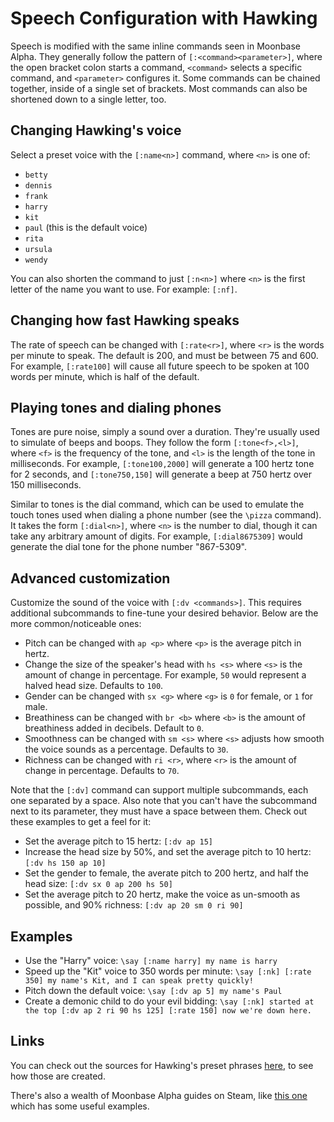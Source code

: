 # Speech Configuration with Hawking

Speech is modified with the same inline commands seen in Moonbase Alpha. They generally follow the pattern of `[:<command><parameter>]`, where the open bracket colon starts a command, `<command>` selects a specific command, and  `<parameter>` configures it. Some commands can be chained together, inside of a single set of brackets. Most commands can also be shortened down to a single letter, too.

## Changing Hawking's voice
Select a preset voice with the `[:name<n>]` command, where `<n>` is one of:
- `betty`
- `dennis`
- `frank`
- `harry`
- `kit`
- `paul` (this is the default voice)
- `rita`
- `ursula`
- `wendy`

You can also shorten the command to just `[:n<n>]` where `<n>` is the first letter of the name you want to use. For example: `[:nf]`.

## Changing how fast Hawking speaks
The rate of speech can be changed with `[:rate<r>]`, where `<r>` is the words per minute to speak. The default is 200, and must be between 75 and 600. For example, `[:rate100]` will cause all future speech to be spoken at 100 words per minute, which is half of the default.

## Playing tones and dialing phones
Tones are pure noise, simply a sound over a duration. They're usually used to simulate of beeps and boops. They follow the form `[:tone<f>,<l>]`, where `<f>` is the frequency of the tone, and `<l>` is the length of the tone in milliseconds. For example, `[:tone100,2000]` will generate a 100 hertz tone for 2 seconds, and `[:tone750,150]` will generate a beep at 750 hertz over 150 milliseconds.

Similar to tones is the dial command, which can be used to emulate the touch tones used when dialing a phone number (see the `\pizza` command). It takes the form `[:dial<n>]`, where `<n>` is the number to dial, though it can take any arbitrary amount of digits. For example, `[:dial8675309]` would generate the dial tone for the phone number "867-5309".

## Advanced customization
Customize the sound of the voice with `[:dv <commands>]`. This requires additional subcommands to fine-tune your desired behavior. Below are the more common/noticeable ones:
- Pitch can be changed with `ap <p>` where `<p>` is the average pitch in hertz.
- Change the size of the speaker\'s head with `hs <s>` where `<s>` is the amount of change in percentage. For example, `50` would represent a halved head size. Defaults to `100`.
- Gender can be changed with `sx <g>` where `<g>` is `0` for female, or `1` for male.
- Breathiness can be changed with `br <b>` where `<b>` is the amount of breathiness added in decibels. Default to `0`.
- Smoothness can be changed with `sm <s>` where `<s>` adjusts how smooth the voice sounds as a percentage. Defaults to `30`.
- Richness can be changed with `ri <r>`, where `<r>` is the amount of change in percentage. Defaults to `70`.

Note that the `[:dv]` command can support multiple subcommands, each one separated by a space. Also note that you can't have the subcommand next to its parameter, they must have a space between them. Check out these examples to get a feel for it:
- Set the average pitch to 15 hertz: `[:dv ap 15]`
- Increase the head size by 50%, and set the average pitch to 10 hertz: `[:dv hs 150 ap 10]`
- Set the gender to female, the averate pitch to 200 hertz, and half the head size: `[:dv sx 0 ap 200 hs 50]`
- Set the average pitch to 20 hertz, make the voice as un-smooth as possible, and 90% richness: `[:dv ap 20 sm 0 ri 90]`

## Examples
- Use the "Harry" voice: `\say [:name harry] my name is harry`
- Speed up the "Kit" voice to 350 words per minute: `\say [:nk] [:rate 350] my name's Kit, and I can speak pretty quickly!`
- Pitch down the default voice: `\say [:dv ap 5] my name's Paul`
- Create a demonic child to do your evil bidding: `\say [:nk] started at the top [:dv ap 2 ri 90 hs 125] [:rate 150] now we're down here.`

## Links
You can check out the sources for Hawking's preset phrases [here](https://github.com/naschorr/hawking-phrases), to see how those are created.

There's also a wealth of Moonbase Alpha guides on Steam, like [this one](https://steamcommunity.com/sharedfiles/filedetails/?id=128648903) which has some useful examples.
